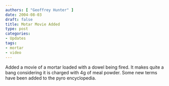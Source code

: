 ```yaml
---
authors: [ "Geoffrey Hunter" ]
date: 2004-08-03
draft: false
title: Motar Movie Added
type: post
categories:
- Updates
tags:
- mortar
- video
---
```


Added a movie of a mortar loaded with a dowel being fired. It makes quite a bang considering it is charged with 4g of meal powder. Some new terms have been added to the pyro encyclopedia.
